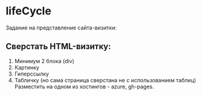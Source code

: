 # lifeCycle

Задание на представление сайта-визитки:

  ## Сверстать HTML-визитку:
  1. Минимум 2 блока (div)
  2. Картинку
  3. Гиперссылку
  4. Табличку (но сама страница сверстана не с использованием таблиц)
  Разместить на одном из хостингов - azure, gh-pages.
